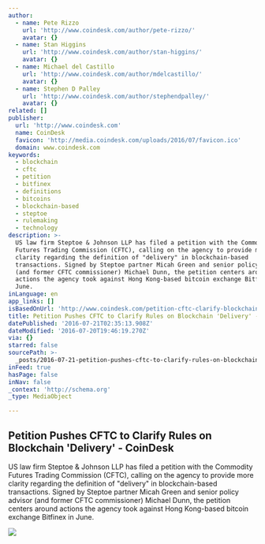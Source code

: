 ```yaml
---
author:
  - name: Pete Rizzo
    url: 'http://www.coindesk.com/author/pete-rizzo/'
    avatar: {}
  - name: Stan Higgins
    url: 'http://www.coindesk.com/author/stan-higgins/'
    avatar: {}
  - name: Michael del Castillo
    url: 'http://www.coindesk.com/author/mdelcastillo/'
    avatar: {}
  - name: Stephen D Palley
    url: 'http://www.coindesk.com/author/stephendpalley/'
    avatar: {}
related: []
publisher:
  url: 'http://www.coindesk.com'
  name: CoinDesk
  favicon: 'http://media.coindesk.com/uploads/2016/07/favicon.ico'
  domain: www.coindesk.com
keywords:
  - blockchain
  - cftc
  - petition
  - bitfinex
  - definitions
  - bitcoins
  - blockchain-based
  - steptoe
  - rulemaking
  - technology
description: >-
  US law firm Steptoe & Johnson LLP has filed a petition with the Commodity
  Futures Trading Commission (CFTC), calling on the agency to provide more
  clarity regarding the definition of "delivery" in blockchain-based
  transactions. Signed by Steptoe partner Micah Green and senior policy advisor
  (and former CFTC commissioner) Michael Dunn, the petition centers around
  actions the agency took against Hong Kong-based bitcoin exchange Bitfinex in
  June.
inLanguage: en
app_links: []
isBasedOnUrl: 'http://www.coindesk.com/petition-cftc-clarify-blockchain-rules-delivery/'
title: Petition Pushes CFTC to Clarify Rules on Blockchain 'Delivery' - CoinDesk
datePublished: '2016-07-21T02:35:13.908Z'
dateModified: '2016-07-20T19:46:19.270Z'
via: {}
starred: false
sourcePath: >-
  _posts/2016-07-21-petition-pushes-cftc-to-clarify-rules-on-blockchain-deliver.md
inFeed: true
hasPage: false
inNav: false
_context: 'http://schema.org'
_type: MediaObject

---
```

<article style=""><h1>Petition Pushes CFTC to Clarify Rules on Blockchain 'Delivery' - CoinDesk</h1><p>US law firm Steptoe &amp; Johnson LLP has filed a petition with the Commodity Futures Trading Commission (CFTC), calling on the agency to provide more clarity regarding the definition of "delivery" in blockchain-based transactions. Signed by Steptoe partner Micah Green and senior policy advisor (and former CFTC commissioner) Michael Dunn, the petition centers around actions the agency took against Hong Kong-based bitcoin exchange Bitfinex in June.</p><img src="https://media.coindesk.com/uploads/2016/07/shutterstock_311143217-e1469041938277.jpg" /></article>